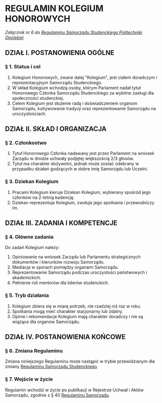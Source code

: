 ﻿# REGULAMIN KOLEGIUM HONOROWYCH

*Załącznik nr 6 do [Regulaminu Samorządu Studenckiego Politechniki Opolskiej](./01-regulamin-sspo.md)*

## DZIAŁ I. POSTANOWIENIA OGÓLNE

### § 1. Status i cel
1. Kolegium Honorowych, zwane dalej "Kolegium", jest ciałem doradczym i reprezentacyjnym Samorządu Studenckiego.
2. W skład Kolegium wchodzą osoby, którym Parlament nadał tytuł Honorowego Członka Samorządu Studenckiego za wybitne zasługi dla społeczności studenckiej.
3. Celem Kolegium jest służenie radą i doświadczeniem organom Samorządu, kultywowanie tradycji oraz reprezentowanie Samorządu na uroczystościach.

## DZIAŁ II. SKŁAD I ORGANIZACJA

### § 2. Członkostwo
1. Tytuł Honorowego Członka nadawany jest przez Parlament na wniosek Zarządu w drodze uchwały podjętej większością 2/3 głosów.
2. Tytuł ma charakter dożywotni, jednak może zostać odebrany w przypadku działań godzących w dobre imię Samorządu lub Uczelni.

### § 3. Dziekan Kolegium
1. Pracami Kolegium kieruje Dziekan Kolegium, wybierany spośród jego członków na 2-letnią kadencję.
2. Dziekan reprezentuje Kolegium, zwołuje jego spotkania i przewodniczy im.

## DZIAŁ III. ZADANIA I KOMPETENCJE

### § 4. Główne zadania
Do zadań Kolegium należy:
1. Opiniowanie na wniosek Zarządu lub Parlamentu strategicznych dokumentów i kierunków rozwoju Samorządu.
2. Mediacja w sporach pomiędzy organami Samorządu.
3. Reprezentowanie Samorządu podczas uroczystości państwowych i akademickich.
4. Pełnienie roli mentorów dla liderów studenckich.

### § 5. Tryb działania
1. Kolegium zbiera się w miarę potrzeb, nie rzadziej niż raz w roku.
2. Spotkania mogą mieć charakter stacjonarny lub zdalny.
3. Opinie i rekomendacje Kolegium mają charakter doradczy i nie są wiążące dla organów Samorządu.

## DZIAŁ IV. POSTANOWIENIA KOŃCOWE

### § 6. Zmiana Regulaminu
Zmiana niniejszego Regulaminu może nastąpić w trybie przewidzianym dla zmiany [Regulaminu Samorządu Studenckiego](01-regulamin-sspo.md).

### § 7. Wejście w życie
Regulamin wchodzi w życie po publikacji w Rejestrze Uchwał i Aktów Samorządu, zgodnie z § 40 [Regulaminu Samorządu](01-regulamin-sspo.md).



